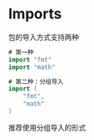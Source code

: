 # Imports

包的导入方式支持两种

````go
# 第一种
import "fmt"
import "math"
````

```go
# 第二种：分组导入
import (
	"fmt",
	"math"
)
```

推荐使用分组导入的形式